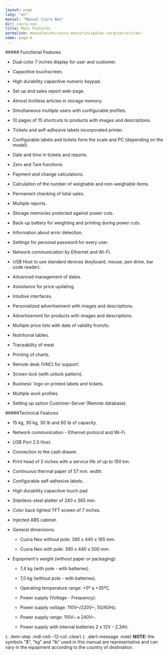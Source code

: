 ```yaml
---
layout: page
lang: "en"
manual: "Manual Cuora Neo"
dir: cuora-neo
title: Main Features
permalink: manuales/en/cuora-neo/principales-caracteristicas/
name: page-4
---
```


<div markdown="1" class="mdl-cell mdl-cell--6-col">
##### Functional Features

- Dual color 7 inches display for user and customer.
  
- Capacitive touchscreen.
  
- High durability capacitive numeric keypad.
  
- Set up and sales report web-page.
  
- Almost limitless articles in storage memory.
- Simultaneous multiple users with configurable profiles.
  
- 10 pages of 15 shortcuts to products with images and descriptions.
  
- Tickets and self-adhesive labels incorporated printer.
  
- Configurable labels and tickets form the scale and PC (depending on the model).
  
- Date and time in tickets and reports.
  
- Zero and Tare functions.
  
- Payment and change calculations.
  
- Calculation of the number of weighable and non-weighable items.
  
- Permanent checking of total sales.
  
- Multiple reports.
  
- Storage memories protected against power cuts.
  
- Back-up battery for weighting and printing during power cuts. 
  
- Information about error detection.
  
- Settings for personal password for every user.
  
- Network communication by Ethernet and Wi-Fi.
  
- USB Host to use standard devices (keyboard, mouse, pen drive, bar code reader).
  
- Advanced management of dates.
 
- Assistance for price updating.
  
- Intuitive interfaces.
  
- Personalized advertisement with images and descriptions.
  
- Advertisement for products with images and descriptions.
  
- Multiple price lists with date of validity from/to.
  
- Nutritional tables.
  
- Traceability of meat
  
- Printing of charts.
  
- Remote desk (VNC) for support.
  
- Screen lock (with unlock pattern).
  
- Business' logo on printed labels and tickets.

- Multiple work profiles.
  
- Setting up option Customer-Server (Remote database).
</div>

<div markdown="1" class="mdl-cell mdl-cell--6-col">
#####Technical Features

- 15 kg, 30 kg, 30 lb and 60 lb of capacity.

- Network communication - Ethernet protocol and Wi-Fi.

- USB Port 2.0 Host.

- Connection to the cash drawer.

- Print head of 2 inches with a service life of up to 150 km.

- Continuous thermal paper of 57 mm. width.

- Configurable self-adhesive labels.

- High durability capacitive touch pad.

- Stainless-steel platter of 240 x 365 mm.

- Color back lighted TFT screen of 7 inches.

- Injected ABS cabinet.

- General dimensions:
    
	- Cuora Neo without pole: 390 x 440 x 165 mm.
   
	- Cuora Neo with pole: 390 x 440 x 500 mm.

- Equipment's weight (without paper or packaging):
  
	- 7,4 kg (with pole - with batteries).
   
	- 7,0 kg (without pole - with batteries).

	- Operating temperature range: +5º a +35ºC.
 
	- Power supply (Voltage - Frequency):
   
	- Power supply voltage:  110V~/220V~,  50/60Hz.
   
	- Power supply range: 110V~ a 240V~.
 
	- Power supply with internal batteries 2 x 12V - 2,3Ah.
</div>

{: .item-step  .mdl-cell--12-col .clear}
{: .alert-message .note}
**NOTE:** the symbols "$", "kg" and "lb" used in this manual are representative and can vary in the equipment according to the country of destination.
